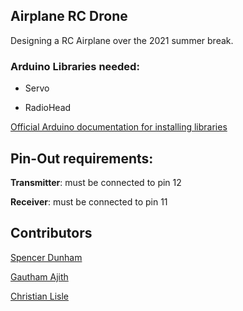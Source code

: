 ## Airplane RC Drone

Designing a RC Airplane over the 2021 summer break.

### Arduino Libraries needed:

* Servo

* RadioHead

[Official Arduino documentation for installing libraries](https://www.arduino.cc/en/guide/libraries)

## Pin-Out requirements:

**Transmitter**: must be connected to pin 12

**Receiver**: must be connected to pin 11


## Contributors

[Spencer Dunham](https://github.com/Sdunham01)

[Gautham Ajith](https://github.com/gajith0104)

[Christian Lisle](http://christianlisle.com)
